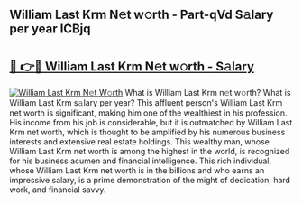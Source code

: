 ## William Last Krm N𝚎t w𝚘rth - Part-qVd S𝚊lary per year lCBjq

# <h2><a href="http://gc0kwr.nevu.top/?p=William+Last+Krm">🔗 👉🔴 William Last Krm N𝚎t w𝚘rth - S𝚊lary</a></h2>

[![William Last Krm N𝚎t W𝚘rth](https://i.imgur.com/Oavwk0R.jpeg)](http://gc0kwr.nevu.top/?p=William+Last+Krm)
What is William Last Krm n𝚎t w𝚘rth? What is William Last Krm s𝚊lary per year?
This affluent person's William Last Krm net worth is significant, making him one of the wealthiest in his profession. His income from his job is considerable, but it is outmatched by William Last Krm net worth, which is thought to be amplified by his numerous business interests and extensive real estate holdings. This wealthy man, whose William Last Krm net worth is among the highest in the world, is recognized for his business acumen and financial intelligence. This rich individual, whose William Last Krm net worth is in the billions and who earns an impressive salary, is a prime demonstration of the might of dedication, hard work, and financial savvy.
